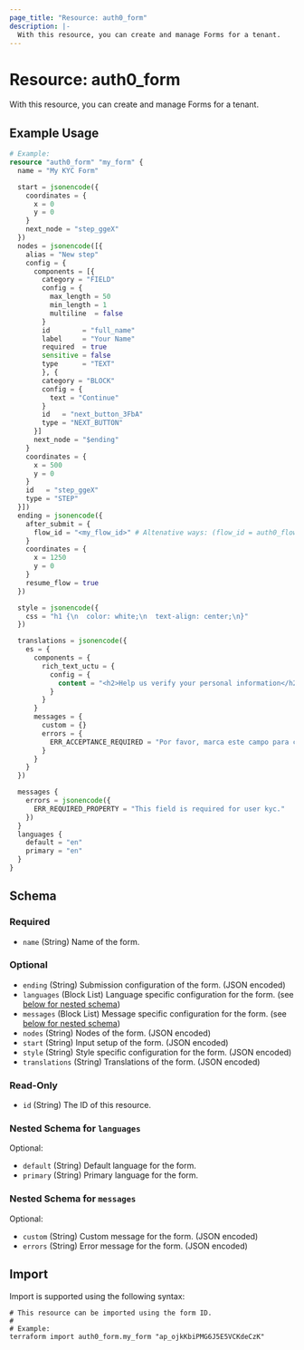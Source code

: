 ```yaml
---
page_title: "Resource: auth0_form"
description: |-
  With this resource, you can create and manage Forms for a tenant.
---
```


# Resource: auth0_form

With this resource, you can create and manage Forms for a tenant.

## Example Usage

```terraform
# Example:
resource "auth0_form" "my_form" {
  name = "My KYC Form"

  start = jsonencode({
    coordinates = {
      x = 0
      y = 0
    }
    next_node = "step_ggeX"
  })
  nodes = jsonencode([{
    alias = "New step"
    config = {
      components = [{
        category = "FIELD"
        config = {
          max_length = 50
          min_length = 1
          multiline  = false
        }
        id        = "full_name"
        label     = "Your Name"
        required  = true
        sensitive = false
        type      = "TEXT"
        }, {
        category = "BLOCK"
        config = {
          text = "Continue"
        }
        id   = "next_button_3FbA"
        type = "NEXT_BUTTON"
      }]
      next_node = "$ending"
    }
    coordinates = {
      x = 500
      y = 0
    }
    id   = "step_ggeX"
    type = "STEP"
  }])
  ending = jsonencode({
    after_submit = {
      flow_id = "<my_flow_id>" # Altenative ways: (flow_id = auth0_flow.my_flow.id) or using terraform variables
    }
    coordinates = {
      x = 1250
      y = 0
    }
    resume_flow = true
  })

  style = jsonencode({
    css = "h1 {\n  color: white;\n  text-align: center;\n}"
  })

  translations = jsonencode({
    es = {
      components = {
        rich_text_uctu = {
          config = {
            content = "<h2>Help us verify your personal information</h2><p>We want to learn more about you so that we can validate and protect your account...</p>"
          }
        }
      }
      messages = {
        custom = {}
        errors = {
          ERR_ACCEPTANCE_REQUIRED = "Por favor, marca este campo para continuar."
        }
      }
    }
  })

  messages {
    errors = jsonencode({
      ERR_REQUIRED_PROPERTY = "This field is required for user kyc."
    })
  }
  languages {
    default = "en"
    primary = "en"
  }
}
```

<!-- schema generated by tfplugindocs -->
## Schema

### Required

- `name` (String) Name of the form.

### Optional

- `ending` (String) Submission configuration of the form. (JSON encoded)
- `languages` (Block List) Language specific configuration for the form. (see [below for nested schema](#nestedblock--languages))
- `messages` (Block List) Message specific configuration for the form. (see [below for nested schema](#nestedblock--messages))
- `nodes` (String) Nodes of the form. (JSON encoded)
- `start` (String) Input setup of the form. (JSON encoded)
- `style` (String) Style specific configuration for the form. (JSON encoded)
- `translations` (String) Translations of the form. (JSON encoded)

### Read-Only

- `id` (String) The ID of this resource.

<a id="nestedblock--languages"></a>
### Nested Schema for `languages`

Optional:

- `default` (String) Default language for the form.
- `primary` (String) Primary language for the form.


<a id="nestedblock--messages"></a>
### Nested Schema for `messages`

Optional:

- `custom` (String) Custom message for the form. (JSON encoded)
- `errors` (String) Error message for the form. (JSON encoded)

## Import

Import is supported using the following syntax:

```shell
# This resource can be imported using the form ID.
#
# Example:
terraform import auth0_form.my_form "ap_ojkKbiPMG6J5E5VCKdeCzK"
```
